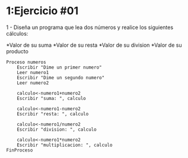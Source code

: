 # 1:Ejercicio #01

1 - Diseña un programa que lea dos números y realice los siguientes cálculos:

*Valor de su suma
*Valor de su resta
*Valor de su division
*Valor de su producto
```
Proceso numeros
	Escribir "Dime un primer numero"
	Leer numero1
	Escribir "Dime un segundo numero"
	Leer numero2
	
	calculo<-numero1+numero2
	Escribir "suma: ", calculo
	
	calculo<-numero1-numero2
	Escribir "resta: ", calculo
	
	calculo<-numero1/numero2
	Escribir "division: ", calculo
	
	calculo<-numero1*numero2
	Escribir "multiplicacion: ", calculo	
FinProceso	
```





